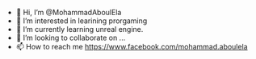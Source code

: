 - 👋 Hi, I’m @MohammadAboulEla
- 👀 I’m interested in learining prorgaming
- 🌱 I’m currently learning unreal engine.
- 💞️ I’m looking to collaborate on ...
- 📫 How to reach me https://www.facebook.com/mohammad.aboulela

<!---
MohammadAboulEla/MohammadAboulEla is a ✨ special ✨ repository because its `README.md` (this file) appears on your GitHub profile.
You can click the Preview link to take a look at your changes.
--->
